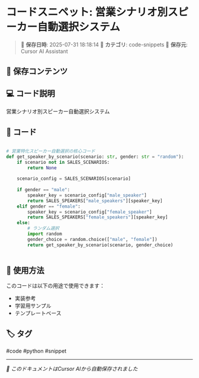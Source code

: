 # コードスニペット: 営業シナリオ別スピーカー自動選択システム

> 📅 **保存日時**: 2025-07-31 18:18:14
> 📁 **カテゴリ**: code-snippets
> 🤖 **保存元**: Cursor AI Assistant

## 💾 保存コンテンツ

## 💻 コード説明

営業シナリオ別スピーカー自動選択システム

## 📝 コード

```python

# 営業特化スピーカー自動選択の核心コード
def get_speaker_by_scenario(scenario: str, gender: str = "random"):
    if scenario not in SALES_SCENARIOS:
        return None
    
    scenario_config = SALES_SCENARIOS[scenario]
    
    if gender == "male":
        speaker_key = scenario_config["male_speaker"]
        return SALES_SPEAKERS["male_speakers"][speaker_key]
    elif gender == "female":
        speaker_key = scenario_config["female_speaker"] 
        return SALES_SPEAKERS["female_speakers"][speaker_key]
    else:
        # ランダム選択
        import random
        gender_choice = random.choice(["male", "female"])
        return get_speaker_by_scenario(scenario, gender_choice)
    
```

## 🔧 使用方法

このコードは以下の用途で使用できます：
- 実装参考
- 学習用サンプル
- テンプレートベース


## 🏷️ タグ

#code #python #snippet

---

*📝 このドキュメントはCursor AIから自動保存されました*
